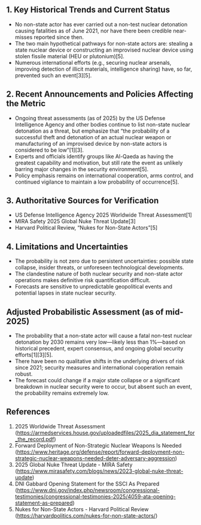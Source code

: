 ## 1. Key Historical Trends and Current Status

- No non-state actor has ever carried out a non-test nuclear detonation causing fatalities as of June 2021, nor have there been credible near-misses reported since then.
- The two main hypothetical pathways for non-state actors are: stealing a state nuclear device or constructing an improvised nuclear device using stolen fissile material (HEU or plutonium)[5].
- Numerous international efforts (e.g., securing nuclear arsenals, improving detection of illicit materials, intelligence sharing) have, so far, prevented such an event[3][5].

## 2. Recent Announcements and Policies Affecting the Metric

- Ongoing threat assessments (as of 2025) by the US Defense Intelligence Agency and other bodies continue to list non-state nuclear detonation as a threat, but emphasize that “the probability of a successful theft and detonation of an actual nuclear weapon or manufacturing of an improvised device by non-state actors is considered to be low”[1][3].
- Experts and officials identify groups like Al-Qaeda as having the greatest capability and motivation, but still rate the event as unlikely barring major changes in the security environment[5].
- Policy emphasis remains on international cooperation, arms control, and continued vigilance to maintain a low probability of occurrence[5].

## 3. Authoritative Sources for Verification

- US Defense Intelligence Agency 2025 Worldwide Threat Assessment[1]
- MIRA Safety 2025 Global Nuke Threat Update[3]
- Harvard Political Review, “Nukes for Non-State Actors”[5]

## 4. Limitations and Uncertainties

- The probability is not zero due to persistent uncertainties: possible state collapse, insider threats, or unforeseen technological developments.
- The clandestine nature of both nuclear security and non-state actor operations makes definitive risk quantification difficult.
- Forecasts are sensitive to unpredictable geopolitical events and potential lapses in state nuclear security.

## Adjusted Probabilistic Assessment (as of mid-2025)

- The probability that a non-state actor will cause a fatal non-test nuclear detonation by 2030 remains very low—likely less than 1%—based on historical precedent, expert consensus, and ongoing global security efforts[1][3][5].
- There have been no qualitative shifts in the underlying drivers of risk since 2021; security measures and international cooperation remain robust.
- The forecast could change if a major state collapse or a significant breakdown in nuclear security were to occur, but absent such an event, the probability remains extremely low.

## References

1. 2025 Worldwide Threat Assessment (https://armedservices.house.gov/uploadedfiles/2025_dia_statement_for_the_record.pdf)
2. Forward Deployment of Non-Strategic Nuclear Weapons Is Needed (https://www.heritage.org/defense/report/forward-deployment-non-strategic-nuclear-weapons-needed-deter-adversary-aggression)
3. 2025 Global Nuke Threat Update - MIRA Safety (https://www.mirasafety.com/blogs/news/2023-global-nuke-threat-update)
4. DNI Gabbard Opening Statement for the SSCI As Prepared (https://www.dni.gov/index.php/newsroom/congressional-testimonies/congressional-testimonies-2025/4059-ata-opening-statement-as-prepared)
5. Nukes for Non-State Actors - Harvard Political Review (https://harvardpolitics.com/nukes-for-non-state-actors/)